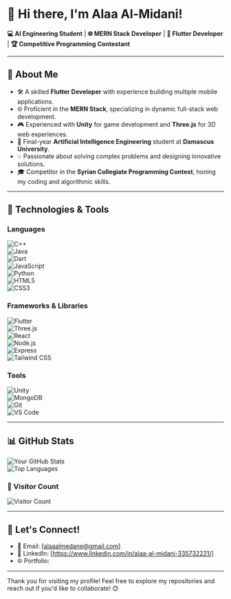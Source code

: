 # 👋 Hi there, I'm Alaa Al-Midani!  

**💻 AI Engineering Student** | **🌐 MERN Stack Developer** | **📱 Flutter Developer** | **🏆 Competitive Programming Contestant**  

---

## 🌟 About Me  
- 🛠️ A skilled **Flutter Developer** with experience building multiple mobile applications.  
- 🌐 Proficient in the **MERN Stack**, specializing in dynamic full-stack web development.  
- 🎮 Experienced with **Unity** for game development and **Three.js** for 3D web experiences.  
- 🧠 Final-year **Artificial Intelligence Engineering** student at **Damascus University**.  
- 💡 Passionate about solving complex problems and designing innovative solutions.  
- 🎓 Competitor in the **Syrian Collegiate Programming Contest**, honing my coding and algorithmic skills.  

---

## 🔧 Technologies & Tools  
### Languages  
![C++](https://img.shields.io/badge/-C++-00599C?logo=c%2B%2B&logoColor=white&style=flat)  
![Java](https://img.shields.io/badge/-Java-007396?logo=java&logoColor=white&style=flat)  
![Dart](https://img.shields.io/badge/-Dart-0175C2?logo=dart&logoColor=white&style=flat)  
![JavaScript](https://img.shields.io/badge/-JavaScript-F7DF1E?logo=javascript&logoColor=black&style=flat)  
![Python](https://img.shields.io/badge/-Python-3776AB?logo=python&logoColor=white&style=flat)  
![HTML5](https://img.shields.io/badge/-HTML5-E34F26?logo=html5&logoColor=white&style=flat)  
![CSS3](https://img.shields.io/badge/-CSS3-1572B6?logo=css3&logoColor=white&style=flat)  

### Frameworks & Libraries  
![Flutter](https://img.shields.io/badge/-Flutter-02569B?logo=flutter&logoColor=white&style=flat)  
![Three.js](https://img.shields.io/badge/-Three.js-000000?logo=three.js&logoColor=white&style=flat)  
![React](https://img.shields.io/badge/-React-61DAFB?logo=react&logoColor=black&style=flat)  
![Node.js](https://img.shields.io/badge/-Node.js-339933?logo=node.js&logoColor=white&style=flat)  
![Express](https://img.shields.io/badge/-Express-000000?logo=express&logoColor=white&style=flat)  
![Tailwind CSS](https://img.shields.io/badge/-Tailwind_CSS-06B6D4?logo=tailwind-css&logoColor=white&style=flat)  

### Tools  
![Unity](https://img.shields.io/badge/-Unity-000000?logo=unity&logoColor=white&style=flat)  
![MongoDB](https://img.shields.io/badge/-MongoDB-47A248?logo=mongodb&logoColor=white&style=flat)  
![Git](https://img.shields.io/badge/-Git-F05032?logo=git&logoColor=white&style=flat)  
![VS Code](https://img.shields.io/badge/-VS%20Code-007ACC?logo=visual-studio-code&logoColor=white&style=flat)  

---

## 📊 GitHub Stats  
![Your GitHub Stats](https://github-readme-stats.vercel.app/api?username=alaaalmidani&show_icons=true&theme=radical)  
![Top Languages](https://github-readme-stats.vercel.app/api/top-langs/?username=alaaalmidani&layout=compact&theme=radical)  

### 🌟 Visitor Count  
![Visitor Count](https://komarev.com/ghpvc/?username=alaaalmidani&color=blue&style=flat-square)  

---

## 💬 Let's Connect!  
- 📧 Email: [alaaalmedane@gmail.com]  
- 💼 LinkedIn: [https://www.linkedin.com/in/alaa-al-midani-335732221/]  
- 🌐 Portfolio:  

---

Thank you for visiting my profile! Feel free to explore my repositories and reach out if you'd like to collaborate! 😊  
